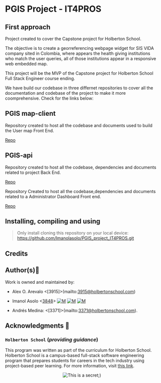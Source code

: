 # PGIS Project - IT4PROS

## First approach

Project created to cover the Capstone project for Holberton School.

The objective is to create a georreferencing webpage widget for SIS VIDA company sited in Colombia, where appears the health giving institutions who match the user queries, all of those institutions appear in a responsive web embedded map.

This project will be the MVP of the Capstone project for Holberton School Full Stack Engineer course ending.

We have build our codebase in three differnet repositories to cover all the documentation and codebase of the project to make it more coomprehensive. Check for the links below:

## PGIS map-client 

Repository created to host all the codebase and documents used to build the User map Front End.

[Repo](https://github.com/Imanolasolo/PGIS_map-client.git)

## PGIS-api

Repository created to host all the codebase, dependencies and documents related to project Back End.

[Repo](https://github.com/Imanolasolo/PGIS-api.git)

Repository Created to host all the codebase,dependencies and documents related to a Administrator Dashboard Front end.

[Repo](https://github.com/Imanolasolo/PGIS_dashboard-client.git)

## Installing, compiling and using
	
> Only install cloning this repository on your local device:  https://github.com/Imanolasolo/PGIS_project_IT4PROS.git

## Credits

## Author(s):blue_book:

Work is owned and maintained by:

* Alex O. Arevalo <[3915]>(mailto:3915@holbertonschool.com)

* Imanol Asolo <[3848](mailto:3848@holbertonschool.com)> [![M](https://upload.wikimedia.org/wikipedia/commons/thumb/9/91/Octicons-mark-github.svg/25px-Octicons-mark-github.svg.png)](https://github.com/Imanolasolo) [![M](https://upload.wikimedia.org/wikipedia/fr/thumb/c/c8/Twitter_Bird.svg/25px-Twitter_Bird.svg.png)](https://twitter.com/jjusturi) [![M](https://upload.wikimedia.org/wikipedia/commons/thumb/c/ca/LinkedIn_logo_initials.png/25px-LinkedIn_logo_initials.png)](https://www.linkedin.com/in/imanol-asolo-5ba9b42a/)

* Andrés Medina: <[3371]>(mailto:3371@holbertonschool.com).

## Acknowledgments :mega: 

### **`Holberton School`** (*providing guidance*)
This program was written as part of the curriculum for Holberton School.
Holberton School is a campus-based full-stack software engineering program
that prepares students for careers in the tech industry using project-based
peer learning. For more information, visit [this link](https://www.holbertonschool.com/).
<p align="center">
	<img src="https://assets.website-files.com/6105315644a26f77912a1ada/610540e8b4cd6969794fe673_Holberton_School_logo-04-04.svg" alt="This is a secret;)">
</p>

